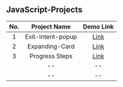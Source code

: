 ## JavaScript-Projects

| 	No.	 | 	Project Name	 | 	Demo Link	 | 
| 	:-----:	 | 	:-----:	 | 	:-----:	 | 
| 	1	| Exit-intent-popup	| 	[Link](https://exit-intent-popups.netlify.app)	 | 
| 	2	| Expanding-Card	| 	[Link](https://expanding-panel.netlify.app)	 | 
| 	3	| Progress Steps	| 	[Link](progress-multisteps.netlify.app)	 | 
| 		|  --	 | 	--	 | 
| 		|  --  | 	--	 | 
